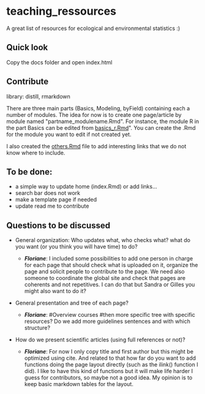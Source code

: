 # teaching_ressources
A great list of resources for ecological and environmental statistics :)


## Quick look
Copy the docs folder and open index.html

## Contribute
library: distill, rmarkdown

There are three main parts (Basics, Modeling, byField) containing each a number of modules. The idea for now is to create one page/article by module named "partname_modulename.Rmd". For instance, the module R in the part Basics can be edited from [basics_r.Rmd](basics_r.Rmd)". You can create the .Rmd for the module you want to edit if not created yet.

I also created the [others.Rmd](others.Rmd) file to add interesting links that we do not know where to include.

## To be done:
- a simple way to update home (index.Rmd) or add links...
- search bar does not work
- make a template page if needed
- update read me to contribute

## Questions to be discussed
- General organization: Who updates what, who checks what? what do you want (or you think you will have time) to do?
    - ***Floriane***: I included some possibilities to add one person in charge for each page that should check what is uploaded on it, organize the page and solicit people to contribute to the page. We need also someone to coordinate the global site and check that pages are coherents and not repetitives. I can do that but Sandra or Gilles you might also want to do it?

- General presentation and tree of each page?
    - ***Floriane***: #Overview courses #then more specific tree with specific resources? Do we add more guidelines sentences and with which structure?

- How do we present scientific articles (using full references or not)? 
    - ***Floriane***: For now I only copy title and first author but this might be optimized using cite. And related to that how far do you want to add functions doing the page layout directly (such as the ilink() function I did). I like to have this kind of functions but it will make life harder I guess for contributors, so maybe not a good idea. My opinion is to keep basic markdown tables for the layout.
